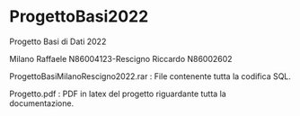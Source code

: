 # ProgettoBasi2022
Progetto Basi di Dati 2022 

Milano Raffaele N86004123-Rescigno Riccardo N86002602

ProgettoBasiMilanoRescigno2022.rar : File contenente tutta la codifica SQL.

Progetto.pdf : PDF in latex del progetto riguardante tutta la documentazione.
